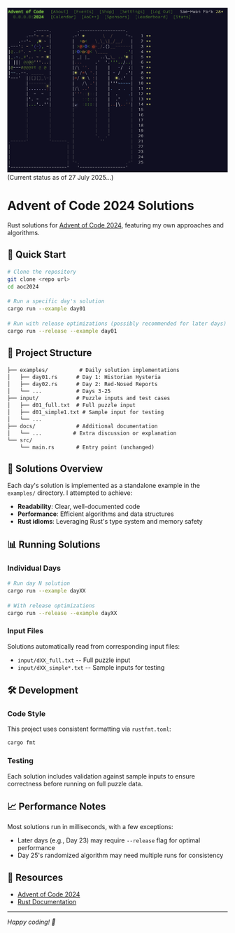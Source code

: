 ![Current Advent Calendar](image.png)
(Current status as of 27 July 2025...)

# Advent of Code 2024 Solutions

Rust solutions for [Advent of Code 2024](https://adventofcode.com/2024), featuring my own approaches and algorithms.

## 🚀 Quick Start

```bash
# Clone the repository
git clone <repo url>
cd aoc2024

# Run a specific day's solution
cargo run --example day01

# Run with release optimizations (possibly recommended for later days)
cargo run --release --example day01
```

## 📁 Project Structure

```
├── examples/          # Daily solution implementations
│   ├── day01.rs      # Day 1: Historian Hysteria
│   ├── day02.rs      # Day 2: Red-Nosed Reports
│   └── ...           # Days 3-25
├── input/            # Puzzle inputs and test cases
│   ├── d01_full.txt  # Full puzzle input
│   ├── d01_simple1.txt # Sample input for testing
│   └── ...
├── docs/             # Additional documentation
│   └── ...          # Extra discussion or explanation
└── src/
    └── main.rs       # Entry point (unchanged)
```

## 🎯 Solutions Overview

Each day's solution is implemented as a standalone example in the `examples/` directory. I attempted to achieve:

- **Readability**: Clear, well-documented code
- **Performance**: Efficient algorithms and data structures
- **Rust idioms**: Leveraging Rust's type system and memory safety

## 📊 Running Solutions

### Individual Days
```bash
# Run day N solution
cargo run --example dayXX

# With release optimizations
cargo run --release --example dayXX
```

### Input Files
Solutions automatically read from corresponding input files:
- `input/dXX_full.txt` -- Full puzzle input
- `input/dXX_simple*.txt` -- Sample inputs for testing

## 🛠️ Development

### Code Style
This project uses consistent formatting via `rustfmt.toml`:
```bash
cargo fmt
```

### Testing
Each solution includes validation against sample inputs to ensure correctness before running on full puzzle data.

## 📈 Performance Notes

Most solutions run in milliseconds, with a few exceptions:
- Later days (e.g., Day 23) may require `--release` flag for optimal performance
- Day 25's randomized algorithm may need multiple runs for consistency

## 🔗 Resources

- [Advent of Code 2024](https://adventofcode.com/2024)
- [Rust Documentation](https://doc.rust-lang.org/)

---

*Happy coding! 🎄*

